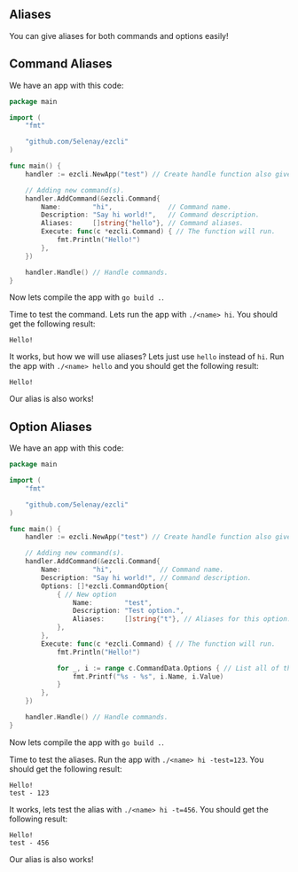 ## Aliases

You can give aliases for both commands and options easily!

## Command Aliases

We have an app with this code:

```go
package main

import (
    "fmt"

    "github.com/5elenay/ezcli"
)

func main() {
    handler := ezcli.NewApp("test") // Create handle function also gives built-in help command. So you dont need to write a help command yourself.

    // Adding new command(s).
    handler.AddCommand(&ezcli.Command{
        Name:        "hi",              // Command name.
        Description: "Say hi world!",   // Command description.
        Aliases:     []string{"hello"}, // Command aliases.
        Execute: func(c *ezcli.Command) { // The function will run.
            fmt.Println("Hello!")
        },
    })

    handler.Handle() // Handle commands.
}
```

Now lets compile the app with `go build .`.

Time to test the command. Lets run the app with `./<name> hi`. You should get the following result:

```
Hello!
```

It works, but how we will use aliases? Lets just use `hello` instead of `hi`. Run the app with `./<name> hello` and you should get the following result:

```
Hello!
```

Our alias is also works!

## Option Aliases

We have an app with this code:

```go
package main

import (
    "fmt"

    "github.com/5elenay/ezcli"
)

func main() {
    handler := ezcli.NewApp("test") // Create handle function also gives built-in help command. So you dont need to write a help command yourself.

    // Adding new command(s).
    handler.AddCommand(&ezcli.Command{
        Name:        "hi",            // Command name.
        Description: "Say hi world!", // Command description.
        Options: []*ezcli.CommandOption{
            { // New option
                Name:        "test",
                Description: "Test option.",
                Aliases:     []string{"t"}, // Aliases for this option.
            },
        },
        Execute: func(c *ezcli.Command) { // The function will run.
            fmt.Println("Hello!")

            for _, i := range c.CommandData.Options { // List all of the Options with values.
                fmt.Printf("%s - %s", i.Name, i.Value)
            }
        },
    })

    handler.Handle() // Handle commands.
}
```

Now lets compile the app with `go build .`.

Time to test the aliases. Run the app with `./<name> hi -test=123`. You should get the following result:

```
Hello!
test - 123
```

It works, lets test the alias with `./<name> hi -t=456`. You should get the following result:

```
Hello!
test - 456
```

Our alias is also works!
